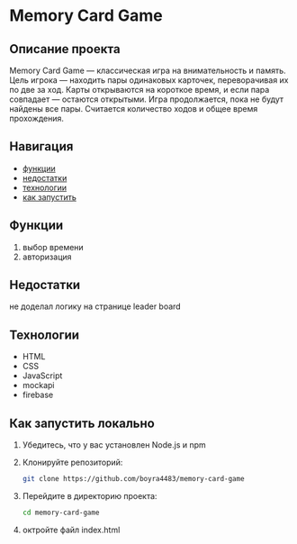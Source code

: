 # Memory Card Game

## Описание проекта

Memory Card Game — классическая игра на внимательность и память. Цель игрока — находить пары одинаковых карточек, переворачивая их по две за ход. Карты открываются на короткое время, и если пара совпадает — остаются открытыми. Игра продолжается, пока не будут найдены все пары. Считается количество ходов и общее время прохождения.

## Навигация

- [функции](#Функции)
- [недостатки](#Недостатки)
- [технологии](#Технологии)
- [как запустить](#Как-запустить-локально)

## Функции

1. выбор времени
2. авторизация

## Недостатки

не доделал логику на странице leader board

## Технологии

- HTML
- CSS
- JavaScript
- mockapi
- firebase

## Как запустить локально

1. Убедитесь, что у вас установлен Node.js и npm
2. Клонируйте репозиторий:

   ```bash
   git clone https://github.com/boyra4483/memory-card-game

   ```

3. Перейдите в директорию проекта:

   ```bash
   cd memory-card-game

   ```

4. октройте файл index.html
